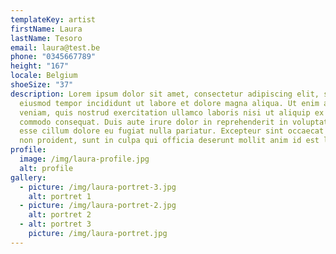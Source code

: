 ```yaml
---
templateKey: artist
firstName: Laura
lastName: Tesoro
email: laura@test.be
phone: "0345667789"
height: "167"
locale: Belgium
shoeSize: "37"
description: Lorem ipsum dolor sit amet, consectetur adipiscing elit, sed do
  eiusmod tempor incididunt ut labore et dolore magna aliqua. Ut enim ad minim
  veniam, quis nostrud exercitation ullamco laboris nisi ut aliquip ex ea
  commodo consequat. Duis aute irure dolor in reprehenderit in voluptate velit
  esse cillum dolore eu fugiat nulla pariatur. Excepteur sint occaecat cupidatat
  non proident, sunt in culpa qui officia deserunt mollit anim id est laborum.
profile:
  image: /img/laura-profile.jpg
  alt: profile
gallery:
  - picture: /img/laura-portret-3.jpg
    alt: portret 1
  - picture: /img/laura-portret-2.jpg
    alt: portret 2
  - alt: portret 3
    picture: /img/laura-portret.jpg
---
```

